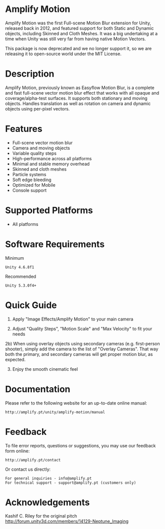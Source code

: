 # Amplify Motion

  Amplify Motion was the first Full-scene Motion Blur extension for Unity,
  released back in 2012, and featured support for both Static and Dynamic 
  objects, including Skinned and Cloth Meshes. It was a big undertaking at 
  a time when Unity was still very far from having native Motion Vectors.

  This package is now deprecated and we no longer support it, so we are
  releasing it to open-source world under the MIT License.
	
# Description

  Amplify Motion, previously known as Easyflow Motion Blur, is a complete and 
  fast full-scene vector motion blur effect that works with all opaque and 
  coverage/alpha-test surfaces. It supports both stationary and moving objects. 
  Handles translation as well as rotation on camera and dynamic objects using 
  per-pixel vectors.

# Features

  * Full-scene vector motion blur
  * Camera and moving objects
  * Variable quality steps
  * High-performance across all platforms
  * Minimal and stable memory overhead
  * Skinned and cloth meshes
  * Particle systems
  * Soft edge bleeding
  * Optimized for Mobile
  * Console support

# Supported Platforms

  * All platforms
	
# Software Requirements

  Minimum

    Unity 4.6.8f1

  Recommended

    Unity 5.3.0f4+

# Quick Guide

  1) Apply "Image Effects/Amplify Motion" to your main camera
    
  2) Adjust "Quality Steps", "Motion Scale" and "Max Velocity" to fit your needs

  2b) When using overlay objects using secondary cameras (e.g. first-person shooter),
     simply add the camera to the list of "Overlay Cameras". That way both the primary,
     and secondary cameras will get proper motion blur, as expected.

  3) Enjoy the smooth cinematic feel

# Documentation

  Please refer to the following website for an up-to-date online manual:

    http://amplify.pt/unity/amplify-motion/manual

# Feedback

  To file error reports, questions or suggestions, you may use 
  our feedback form online:
	
    http://amplify.pt/contact

  Or contact us directly:

    For general inquiries - info@amplify.pt
    For technical support - support@amplify.pt (customers only)

# Acknowledgements

  Kashif C. Riley for the original pitch
  http://forum.unity3d.com/members/14129-Neptune_Imaging
